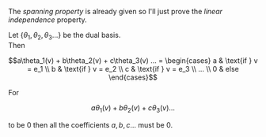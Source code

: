 The *spanning property* is already given so I'll just prove the *linear independence* property.

Let $`\{\theta_1, \theta_2, \theta_3 ... \}`$ be the dual basis.  
Then
```math
a\theta_1(v) + b\theta_2(v) + c\theta_3(v) ... =
\begin{cases}
a & \text{if } v = e_1 \\
b & \text{if } v = e_2 \\
c & \text{if } v = e_3 \\
... \\
0 & else
\end{cases}
```

For

```math
a\theta_1(v) + b\theta_2(v) + c\theta_3(v) ...
```

to be 0 then all the coefficients $`a,b,c...`$ must be 0.